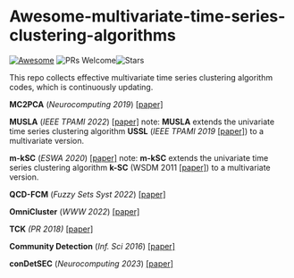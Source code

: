 #  Awesome-multivariate-time-series-clustering-algorithms

[![Awesome](https://awesome.re/badge.svg)](https://awesome.re) ![PRs Welcome](https://img.shields.io/badge/PRs-Welcome-green)![Stars](https://img.shields.io/github/stars/lzz19980125/awesome-time-series-segmentation-papers)

This repo collects effective multivariate time series clustering algorithm codes, which is continuously updating.

**MC2PCA** (*Neurocomputing* *2019*) [[paper]](https://www.sciencedirect.com/science/article/pii/S092523121930400X)

**MUSLA**  (*IEEE TPAMI 2022*) [[paper]](https://ieeexplore.ieee.org/document/9856934)  note: **MUSLA** extends the univariate time series clustering algorithm **USSL** (*IEEE TPAMI 2019* [[paper]](https://ieeexplore.ieee.org/document/8386690)) to a multivariate version. 

**m-kSC**  (*ESWA 2020*) [[paper]](https://www.sciencedirect.com/science/article/pii/S0957417420301627)  note: **m-kSC**  extends the univariate time series clustering algorithm **k-SC** (WSDM 2011 [[paper]](https://dl.acm.org/doi/10.1145/1935826.1935863)) to a multivariate version. 

**QCD-FCM** (*Fuzzy Sets Syst 2022*) [[paper]](https://www.sciencedirect.com/science/article/pii/S0165011422000793)

**OmniCluster** (*WWW 2022*) [[paper]](https://dl.acm.org/doi/10.1145/3485447.3511983)

**TCK** *(PR 2018)* [[paper]](https://www.sciencedirect.com/science/article/pii/S0031320317304843)

**Community Detection** (*Inf. Sci 2016*) [[paper]](https://www.sciencedirect.com/science/article/pii/S0031320317304843)

**conDetSEC** (*Neurocomputing* *2023*) [[paper]](https://www.sciencedirect.com/science/article/pii/S092523122201308X)
